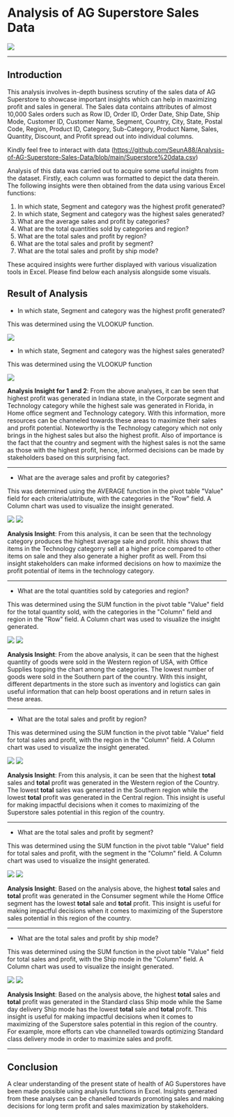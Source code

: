 # Analysis of AG Superstore Sales Data
![](store.jpg)

---

## Introduction

This analysis involves in-depth business scrutiny of the sales data of AG Superstore to showcase important insights which can help in maximizing profit and sales in general.  The Sales data contains attributes of almost 10,000 Sales orders such as Row ID,	Order ID,	Order Date,	Ship Date,	Ship Mode,	Customer ID,	Customer Name,	Segment,	Country,	City,	State,	Postal Code,	Region,	Product ID,	Category,	Sub-Category,	Product Name,	Sales,	Quantity,	Discount, and	Profit spread out into individual columns. 

Kindly feel free to interact with data (https://github.com/SeunA88/Analysis-of-AG-Superstore-Sales-Data/blob/main/Superstore%20data.csv)

Analysis of this data was carried out to acquire some useful insights from the dataset. Firstly, each column was formatted to depict the data therein. The following insights were then obtained from the data using various Excel functions:

1. In which state, Segment and category was the highest profit generated?
2. In which state, Segment and category was the highest sales generated?
3. What are the average sales and profit by categories?
4. What are the total quantities sold by categories and region?
5. What are the total sales and profit by region?
6. What are the total sales and profit by segment?
7. What are the total sales and profit by ship mode?

These acquired insights were further displayed with various visualization tools in Excel. Please find below each analysis alongside some visuals.

## Result of Analysis

-	In which state, Segment and category was the highest profit generated?

This was determined using the VLOOKUP function.

![](Profit.png)

-	In which state, Segment and category was the highest sales generated?

This was determined using the VLOOKUP function

![](sales.png)

**Analysis Insight for 1 and 2**:  From the above analyses, it can be seen that highest profit was generated in Indiana state, in the Corporate segment and Technology category while the highest sale was generated in Florida, in Home office segment and Technology category. With this information, more resources can be channeled towards these areas to maximize their sales and profit potential. Noteworthy is the Technology category which not only brings in the highest sales but also the highest profit. Also of importance is the fact that the country and segment with the highest sales is not the same as those with the highest profit, hence, informed decisions can be made by stakeholders based on this surprising fact.

---

-	What are the average sales and profit by categories?

This was determined using the AVERAGE function in the pivot table "Value" field for each criteria/attribute, with the categories in the "Row" field. A Column chart was used to visualize the insight generated.

![](Category.png) ![](Categories.png) 

**Analysis Insight**: From this analysis, it can be seen that the technology category produces the highest average sale and profit. hhis shows that items in the Technology categorry sell at a higher price compared to other items on sale and they also generate a higher profit as well. From thsi insight stakeholders can make informed decisions on how to maximize the profit potential of items in the technology category.

---
-	What are the total quantities sold by categories and region?

This was determined using the SUM function in the pivot table "Value" field for the total quantity sold, with the categories in the "Column" field and region in the "Row" field. A Column chart was used to visualize the insight generated.

![](Quantity_sold.png) ![](Quantitysold.png)

**Analysis Insight**: From the above analysis, it can be seen that the highest quantity of goods were sold in the Western region of USA, with Office Supplies topping the chart among the categories. The lowest number of goods were sold in the Southern part of the country. With this insight, different departments in the store such as inventory and logistics can gain useful information that can help boost operations and in return sales in these areas.

---

- What are the total sales and profit by region? 

This was determined using the SUM function in the pivot table "Value" field for total sales and profit, with the region in the "Column" field. A Column chart was used to visualize the insight generated.

![](Region_.png) ![](Region.png)

**Analysis Insight**: From this analysis, it can be seen that the highest **total** sales and **total** profit was generated in the Western region of the Country. The lowest **total** sales was generated in the Southern region while the lowest **total** profit was generated in the Central region. This insight is useful for making impactful decisions when it comes to maximizing of the Superstore sales potential in this region of the country.

---

- What are the total sales and profit by segment?

This was determined using the SUM function in the pivot table "Value" field for total sales and profit, with the segment in the "Column" field. A Column chart was used to visualize the insight generated.

![](Segment_.png) ![](Segment.png)

**Analysis Insight**: Based on the analysis above, the highest **total** sales and **total** profit was generated in the Consumer segment while the Home Office segment has the lowest **total** sale and **total** profit. This insight is useful for making impactful decisions when it comes to maximizing of the Superstore sales potential in this region of the country.

---

- What are the total sales and profit by ship mode?

This was determined using the SUM function in the pivot table "Value" field for total sales and profit, with the Ship mode in the "Column" field. A Column chart was used to visualize the insight generated.

![](Shipmode.png) ![](Ship_mode.png)

**Analysis Insight**: Based on the analysis above, the highest **total** sales and **total** profit was generated in the Standard class Ship mode while the Same day delivery Ship mode has the lowest **total** sale and **total** profit. This insight is useful for making impactful decisions when it comes to maximizing of the Superstore sales potential in this region of the country. For example, more efforts can vbe channelled towards optimizing Standard class delivery mode in order to maximize sales and profit.

---

## Conclusion
A clear understanding of the present state of health of AG Superstores have been made possible using analysis functions in Excel. Insights generated from these analyses can be chanelled towards promoting sales and making decisions for long term profit and sales maximization by stakeholders.

